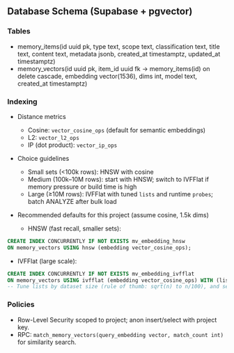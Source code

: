 ## Database Schema (Supabase + pgvector)

### Tables
- memory_items(id uuid pk, type text, scope text, classification text, title text, content text, metadata jsonb, created_at timestamptz, updated_at timestamptz)
- memory_vectors(id uuid pk, item_id uuid fk -> memory_items(id) on delete cascade, embedding vector(1536), dims int, model text, created_at timestamptz)

### Indexing
- Distance metrics
  - Cosine: `vector_cosine_ops` (default for semantic embeddings)
  - L2: `vector_l2_ops`
  - IP (dot product): `vector_ip_ops`

- Choice guidelines
  - Small sets (<100k rows): HNSW with cosine
  - Medium (100k–10M rows): start with HNSW; switch to IVFFlat if memory pressure or build time is high
  - Large (≥10M rows): IVFFlat with tuned `lists` and runtime `probes`; batch ANALYZE after bulk load

- Recommended defaults for this project (assume cosine, 1.5k dims)
  - HNSW (fast recall, smaller sets):
```sql
CREATE INDEX CONCURRENTLY IF NOT EXISTS mv_embedding_hnsw
ON memory_vectors USING hnsw (embedding vector_cosine_ops);
```
  - IVFFlat (large scale):
```sql
CREATE INDEX CONCURRENTLY IF NOT EXISTS mv_embedding_ivfflat
ON memory_vectors USING ivfflat (embedding vector_cosine_ops) WITH (lists = 100);
-- Tune lists by dataset size (rule of thumb: sqrt(n) to n/100), and set probes at query time
```

### Policies
- Row-Level Security scoped to project; anon insert/select with project key.
- RPC: `match_memory_vectors(query_embedding vector, match_count int)` for similarity search.

